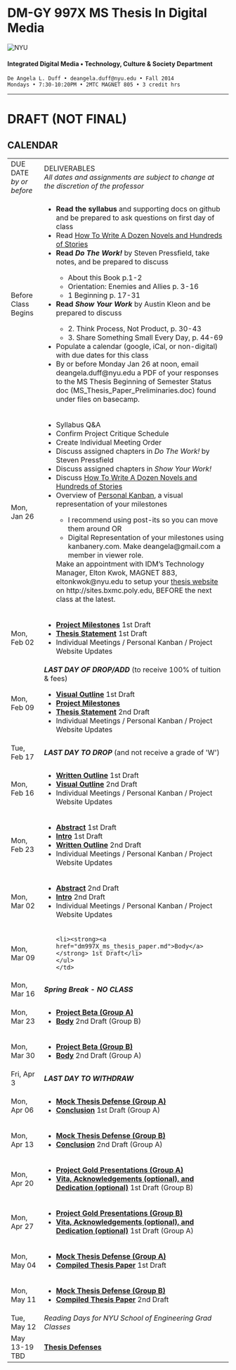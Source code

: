 # DM-GY 997X MS Thesis In Digital Media

![NYU](http://ws2.polishedsolid.com/de/nyu_soe_logo.png)
#### Integrated Digital Media • Technology, Culture & Society Department 

    De Angela L. Duff • deangela.duff@nyu.edu • Fall 2014 
    Mondays • 7:30-10:20PM • 2MTC MAGNET 805 • 3 credit hrs

---

# DRAFT (NOT FINAL)

## CALENDAR


<table>
<tr>
    <td width="15%">DUE DATE<br>
    <i>by or before</i></td>
    <td width="85%">DELIVERABLES<br><i>All dates and assignments are subject to change at the discretion of the professor</i></td> 
</tr>
<tr>
    <td>Before Class Begins</td>
    <td>
    <ul>
    <li><strong>Read the syllabus</strong> and supporting docs on github and be prepared to ask questions on first day of class</li>
     <li>Read <a href="http://chrisguillebeau.com/how-to-write-a-dozen-novels-and-hundreds-of-stories" target="_blank">How To Write A Dozen Novels and Hundreds of Stories</a></li>
     <li><strong>Read <i>Do The Work!</i></strong> by Steven Pressfield, take notes, and be prepared to discuss</li>
        <ul>
        <li>About this Book p.1-2</li>
        <li>Orientation: Enemies and Allies p. 3-16</li>
        <li>1 Beginning p. 17-31</li>
        </ul>
    <li><strong>Read <i>Show Your Work</i></strong> by Austin Kleon and be prepared to discuss</li>
        <ul>
        <li>2. Think Process, Not Product, p. 30-43</li>
        <li>3. Share Something Small Every Day, p. 44-69</li>
        </ul>
    <li>Populate a calendar (google, iCal, or non-digital) with due dates for this class</li>
    <li>By or before Monday Jan 26 at noon, email deangela.duff@nyu.edu a PDF of your responses to the MS Thesis Beginning of Semester Status doc (MS_Thesis_Paper_Preliminaries.doc) found under files on basecamp.</li>
    </ul></td>    
</tr>
<tr>
    <td>Mon, Jan 26</td>
    <td>
        <ul>
        <li>Syllabus Q&amp;A</li>
        <li>Confirm Project Critique Schedule</li>
        <li>Create Individual Meeting Order</li>
        <li>Discuss assigned chapters in <i>Do The Work!</i></strong> by Steven Pressfield</li>
        <li>Discuss assigned chapters in <i>Show Your Work!</i></li>
        <li>Discuss <a href="http://chrisguillebeau.com/how-to-write-a-dozen-novels-and-hundreds-of-stories" target="_blank">How To Write A Dozen Novels and Hundreds of Stories</a></li>
        <li>Overview of <a href="http://personalkanban.com" target="_blank">Personal Kanban</a>, a visual representation of your milestones</li>
    <ul>
    <li>I recommend using post-its so you can move them around
    OR</li>
    <li>Digital Representation of your milestones using kanbanery.com. Make deangela@gmail.com a member in viewer role.</li>
    </ul>
    Make an appointment with IDM’s Technology Manager, Elton Kwok, MAGNET 883, eltonkwok@nyu.edu to setup your <a href="dm4003_thesis_website.md">thesis website</a> on http://sites.bxmc.poly.edu, BEFORE the next class at the latest.
        </ul>
</td>  
</tr>
<tr>
    <td>Mon, Feb 02</td>
    <td>
    <ul>
    <li><strong><a href="dm997X_ms_thesis_project.md">Project Milestones</a></strong> 1st Draft</li>
    <li><strong><a href="dm997X_ms_thesis_paper.md">Thesis Statement</a></strong> 1st Draft</li>
    <li>Individual Meetings / Personal Kanban / Project Website Updates</li>
    </ul>
    </td> 
</tr>
<tr>
    <td>Mon, Feb 09</td>
    <td><strong><i>LAST DAY OF DROP/ADD</i></strong> (to receive 100% of tuition &amp; fees)
    <ul>
    <li><strong><a href="dm997X_ms_thesis_paper.md">Visual Outline</a></strong> 1st Draft</li>
    <li><strong><a href="dm997X_ms_thesis_project.md">Project Milestones</a></strong></li>
    <li><strong><a href="dm997X_ms_thesis_paper.md">Thesis Statement</a></strong> 2nd Draft</li>
    <li>Individual Meetings / Personal Kanban / Project Website Updates</li>
    </ul>
    </td> 
</tr>
<tr>
    <td>Tue, Feb 17</td>
    <td><strong><i>LAST DAY TO DROP</i></strong> (and not receive a grade of 'W')</td> 
</tr>
<tr>
    <td>Mon, Feb 16</td>
    <td>
    <ul>
    <li><strong><a href="dm997X_ms_thesis_paper.md">Written Outline</a></strong> 1st Draft</li>
    <li><strong><a href="dm997X_ms_thesis_paper.md">Visual Outline</a></strong> 2nd Draft</li>
    <li>Individual Meetings / Personal Kanban / Project Website Updates</li>
    </ul>    
    </td> 
</tr>
<tr>
    <td>Mon, Feb 23</td>
    <td>
    <ul>
    <li><strong><a href="dm997X_ms_thesis_paper.md">Abstract</a></strong> 1st Draft</li>
    <li><strong><a href="dm997X_ms_thesis_paper.md">Intro</a></strong> 1st Draft</li>
    <li><strong><a href="dm997X_ms_thesis_paper.md">Written Outline</a></strong> 2nd Draft</li>
    <li>Individual Meetings / Personal Kanban / Project Website Updates</li>
    </ul> 
    </td> 
</tr>
<tr>
    <td>Mon, Mar 02</td>
    <td>
    <ul>
    <li><strong><a href="dm997X_ms_thesis_paper.md">Abstract</a></strong> 2nd Draft</li>
    <li><strong><a href="dm997X_ms_thesis_paper.md">Intro</a></strong> 2nd Draft</li>  
    <li>Individual Meetings / Personal Kanban / Project Website Updates</li>
    </ul> 
    </td> 
</tr>
<tr>
    <td>Mon, Mar 09</td>
    <td>
    <ul>
    
    <li><strong><a href="dm997X_ms_thesis_paper.md">Body</a></strong> 1st Draft</li> 
    </ul> 
    </td> 
</tr>
<tr>
    <td>Mon, Mar 16</td>
    <td><strong><i>Spring Break - NO CLASS</i></strong></td> 
</tr>
<tr>
    <td>Mon, Mar 23</td>
    <td>
    <ul>
    <li><strong><a href="dm997X_ms_thesis_project.md">Project Beta (Group A)</a></strong></li>
    <li><strong><a href="dm997X_ms_thesis_paper.md">Body</a></strong> 2nd Draft (Group B)</li> 
    </ul>     
    </td> 
</tr>
<tr>
    <td>Mon, Mar 30</td>
    <td>
    <ul>
    <li><strong><a href="dm997X_ms_thesis_project.md">Project Beta (Group B)</a></strong></li>
    <li><strong><a href="dm997X_ms_thesis_paper.md">Body</a></strong> 2nd Draft (Group A)</li> 
    </ul> 
    </td> 
</tr>
<tr>
    <td>Fri, Apr 3</td>
    <td><strong><i>LAST DAY TO WITHDRAW</i></strong></td> 
</tr>

<tr>
    <td>Mon, Apr 06</td>
    <td>
    <ul>
    <li><strong><a href="dm997X_ms_thesis_project.md">Mock Thesis Defense (Group A)</a></strong></li>
    <li><strong><a href="dm997X_ms_thesis_paper.md">Conclusion</a></strong> 1st Draft (Group A)</li> 
    </ul> 
    </td> 
</tr>
<tr>
    <td>Mon, Apr 13</td>
    <td>
    <ul>
    <li><strong><a href="dm997X_ms_thesis_project.md">Mock Thesis Defense (Group B)</a></strong></li>
    <li><strong><a href="dm997X_ms_thesis_paper.md">Conclusion</a></strong> 2nd Draft (Group A)</li> 
    </ul> 
    </td> 
</tr>
<tr>
    <td>Mon, Apr 20</td>
    <td>
    <ul>
    <li><strong><a href="dm997X_ms_thesis_project.md">Project Gold Presentations (Group A)</a></strong></li>
    <li><strong><a href="dm997X_ms_thesis_paper.md">Vita, Acknowledgements (optional), and Dedication (optional)</a></strong> 1st Draft (Group B)</li> 
    </ul> 
    </td> 
</tr>
<tr>
    <td>Mon, Apr 27</td>
    <td>
    <ul>
    <li><strong><a href="dm997X_ms_thesis_project.md">Project Gold Presentations (Group B)</a></strong></li>
    <li><strong><a href="dm997X_ms_thesis_paper.md">Vita, Acknowledgements (optional), and Dedication (optional)</a></strong> 1st Draft (Group A)</li> 
    </ul>     
    </td> 
</tr>
<tr>
    <td>Mon, May 04</td>
    <td>
    <ul>
    <li><strong><a href="dm997X_ms_thesis_project.md">Mock Thesis Defense (Group A)</a></strong></li>
    <li><strong><a href="dm997X_ms_thesis_paper.md">Compiled Thesis Paper</a></strong> 1st Draft</li> 
    </ul>  
    </td> 
</tr>
<tr>
    <td>Mon, May 11</td>
    <td>
    <ul>
    <li><strong><a href="dm997X_ms_thesis_project.md">Mock Thesis Defense (Group B)</a></strong></li>
    <li><strong><a href="dm997X_ms_thesis_paper.md">Compiled Thesis Paper</a></strong> 2nd Draft</li> 
    </ul>      
    </td> 
</tr>
<tr>
    <td>Tue, May 12</td>
    <td><i>Reading Days for NYU School of Engineering Grad Classes</i></td> 
</tr>
<tr>
    <td>May 13-19 TBD</td>
    <td><strong><a href="dm997X_ms_thesis_defense.md">Thesis Defenses</a></strong></td>
</tr>
</table>



